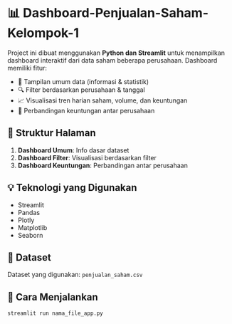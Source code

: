 # 📊 Dashboard-Penjualan-Saham-Kelompok-1


Project ini dibuat menggunakan **Python dan Streamlit** untuk menampilkan dashboard interaktif dari data saham beberapa perusahaan. Dashboard memiliki fitur:
- 📌 Tampilan umum data (informasi & statistik)
- 🔍 Filter berdasarkan perusahaan & tanggal
- 📈 Visualisasi tren harian saham, volume, dan keuntungan
- 🧾 Perbandingan keuntungan antar perusahaan

## 📁 Struktur Halaman
1. **Dashboard Umum**: Info dasar dataset
2. **Dashboard Filter**: Visualisasi berdasarkan filter
3. **Dashboard Keuntungan**: Perbandingan antar perusahaan

## 💡 Teknologi yang Digunakan
- Streamlit
- Pandas
- Plotly
- Matplotlib
- Seaborn

## 📂 Dataset
Dataset yang digunakan: `penjualan_saham.csv`

## 🚀 Cara Menjalankan
```bash
streamlit run nama_file_app.py
